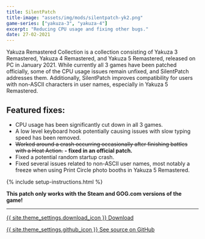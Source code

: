 ```yaml
---
title: SilentPatch
title-image: "assets/img/mods/silentpatch-yk2.png"
game-series: ["yakuza-3", "yakuza-4"]
excerpt: "Reducing CPU usage and fixing other bugs."
date: 27-02-2021
---
```


Yakuza Remastered Collection is a collection consisting of Yakuza 3 Remastered, Yakuza 4 Remastered, and Yakuza 5 Remastered,
released on PC in January 2021. While currently all 3 games have been patched officially,
some of the CPU usage issues remain unfixed, and SilentPatch addresses them. Additionally,
SilentPatch improves compatibility for users with non-ASCII characters in user names,
especially in Yakuza 5 Remastered.

## Featured fixes:

* CPU usage has been significantly cut down in all 3 games.
* A low level keyboard hook potentially causing issues with slow typing speed has been removed.
* ~~Worked around a crash occurring occasionally after finishing battles with a Heat Action.~~ **- fixed in an official patch.**
* Fixed a potential random startup crash.
* Fixed several issues related to non-ASCII user names, most notably a freeze when using Print Circle photo booths in Yakuza 5 Remastered.

{% include setup-instructions.html %}

**This patch only works with the Steam and GOG.com versions of the game!**

***

<a href="https://github.com/CookiePLMonster/SilentPatchYRC/releases/latest/download/SilentPatchYRC.zip" class="button">{{ site.theme_settings.download_icon }} Download</a>

<a href="https://github.com/CookiePLMonster/SilentPatchYRC" class="button github" target="_blank">{{ site.theme_settings.github_icon }} See source on GitHub</a>
